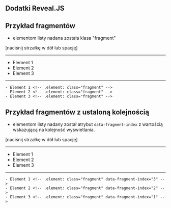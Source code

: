 ## Dodatki Reveal.JS


## Przykład fragmentów
* elementom listy nadana została klasa "fragment"

[naciśnij strzałkę w dół lub spację]

---
- Element 1 <!-- .element: class="fragment" -->
- Element 2 <!-- .element: class="fragment" -->
- Element 3 <!-- .element: class="fragment" -->

---
```
- Element 1 <!-- .element: class="fragment" -->
- Element 2 <!-- .element: class="fragment" -->
- Element 3 <!-- .element: class="fragment" -->
```


## Przykład fragmentów z ustaloną kolejnością
* elementom listy nadany został atrybut `data-fragment-index` z wartością wskazującą na kolejność wyświetlania.

[naciśnij strzałkę w dół lub spację]

---
- Element 1 <!-- .element: class="fragment" data-fragment-index="3" -->
- Element 2 <!-- .element: class="fragment" data-fragment-index="2" -->
- Element 3 <!-- .element: class="fragment" data-fragment-index="1" -->

---
```
- Element 1 <!-- .element: class="fragment" data-fragment-index="3" -->
- Element 2 <!-- .element: class="fragment" data-fragment-index="2" -->
- Element 3 <!-- .element: class="fragment" data-fragment-index="1" -->
```